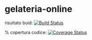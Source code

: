# gelateria-online

risultato buid: [![Build Status](https://travis-ci.com/dariocurci/gelateria-online.svg?branch=main)](https://travis-ci.com/dariocurci/gelateria-online)

% copertura codice: [![Coverage Status](https://coveralls.io/repos/github/dariocurci/gelateria-online/badge.svg?branch=main)](https://coveralls.io/github/dariocurci/gelateria-online?branch=main)
